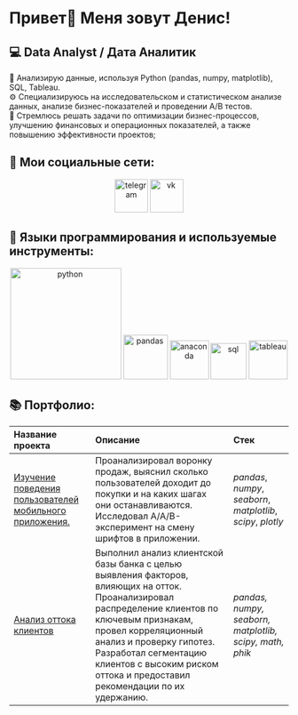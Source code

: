 # Привет👋  Меня зовут Денис!

## 💻 Data Analyst / Дата Аналитик 
📝 Анализирую данные, используя Python (pandas, numpy, matplotlib), SQL, Tableau.  
⚙️ Специализируюсь на исследовательском и статистическом анализе данных, анализе бизнес-показателей и проведении A/B тестов.  
📌 Стремлюсь решать задачи по оптимизации бизнес-процессов, улучшению финансовых и операционных показателей, а также повышению эффективности проектов;  

 ## 📩 Мои социальные сети: 
<div align="center">  
 
[<img src='https://github.com/user-attachments/assets/9841404e-443b-493e-8c54-d541b5a4900a' alt='telegram' width="60" />](https://t.me/denzo174) [<img src='https://github.com/user-attachments/assets/4ab91553-be4f-4e5e-a28f-a0ddb9e337c2' alt='vk' width="60" />](https://vk.com/den4uk1992)
</div>

## 🔧 Языки программирования и используемые инструменты:  
<div align="center">  
 
<img src='https://github.com/user-attachments/assets/37822b2d-1e81-4378-bac7-3f0ae6de947a' alt='python' width="200" />
<img src='https://github.com/user-attachments/assets/da179763-ab9e-4d7a-9faa-00abb1b00602' alt='pandas' width="80" />
<img src='https://github.com/user-attachments/assets/7c678638-feb3-4c96-b0b0-c042fdb00469' alt='anaconda' width="70" />
<img src='https://github.com/user-attachments/assets/464e17e8-fe2c-4f78-be7f-93ddcf11c085' alt='sql' width="65" />
<img src='https://github.com/user-attachments/assets/f4b3be33-d325-435c-81ea-6e4289139922' alt='tableau' width="70" />

</div>

## 📚 Портфолио:   
| Название проекта | Описание | Стек | 
| :---------------------- | :---------------------- | :---------------------- |
| [Изучение поведения пользователей мобильного приложения.](https://github.com/DenZo-web/My_projects/tree/main/Assembly%20project) | Проанализировал воронку продаж, выяснил сколько пользователей доходит до покупки и на каких шагах они останавливаются. Исследовал A/A/B-эксперимент на смену шрифтов в приложении. | *pandas*, *numpy*, *seaborn*, *matplotlib*, *scipy*, *plotly* |
|[Анализ оттока клиентов](https://github.com/DenZo-web/My_projects/tree/main/Last_project) | Выполнил анализ клиентской базы банка с целью выявления факторов, влияющих на отток. Проанализировал распределение клиентов по ключевым признакам, провел корреляционный анализ и проверку гипотез. Разработал сегментацию клиентов с высоким риском оттока и предоставил рекомендации по их удержанию. |  *pandas, numpy, seaborn, matplotlib, scipy, math, phik*|

